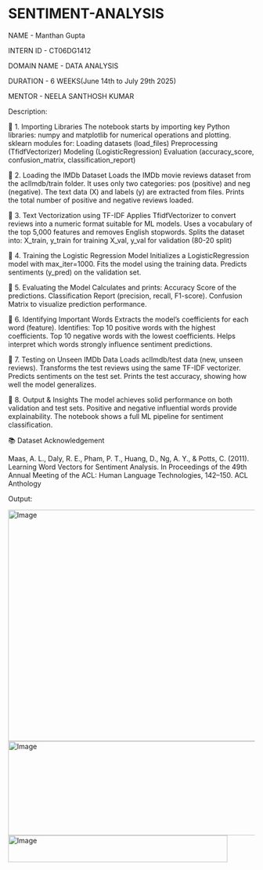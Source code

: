 # SENTIMENT-ANALYSIS

NAME - Manthan Gupta

INTERN ID - CT06DG1412

DOMAIN NAME - DATA ANALYSIS

DURATION - 6 WEEKS(June 14th to July 29th 2025)

MENTOR - NEELA SANTHOSH KUMAR

Description:

🔹 1. Importing Libraries
The notebook starts by importing key Python libraries:
numpy and matplotlib for numerical operations and plotting.
sklearn modules for:
Loading datasets (load_files)
Preprocessing (TfidfVectorizer)
Modeling (LogisticRegression)
Evaluation (accuracy_score, confusion_matrix, classification_report)

🔹 2. Loading the IMDb Dataset
Loads the IMDb movie reviews dataset from the aclImdb/train folder.
It uses only two categories: pos (positive) and neg (negative).
The text data (X) and labels (y) are extracted from files.
Prints the total number of positive and negative reviews loaded.

🔹 3. Text Vectorization using TF-IDF
Applies TfidfVectorizer to convert reviews into a numeric format suitable for ML models.
Uses a vocabulary of the top 5,000 features and removes English stopwords.
Splits the dataset into:
X_train, y_train for training
X_val, y_val for validation (80-20 split)

🔹 4. Training the Logistic Regression Model
Initializes a LogisticRegression model with max_iter=1000.
Fits the model using the training data.
Predicts sentiments (y_pred) on the validation set.

🔹 5. Evaluating the Model
Calculates and prints:
Accuracy Score of the predictions.
Classification Report (precision, recall, F1-score).
Confusion Matrix to visualize prediction performance.

🔹 6. Identifying Important Words
Extracts the model’s coefficients for each word (feature).
Identifies:
Top 10 positive words with the highest coefficients.
Top 10 negative words with the lowest coefficients.
Helps interpret which words strongly influence sentiment predictions.

🔹 7. Testing on Unseen IMDb Data
Loads aclImdb/test data (new, unseen reviews).
Transforms the test reviews using the same TF-IDF vectorizer.
Predicts sentiments on the test set.
Prints the test accuracy, showing how well the model generalizes.

🔹 8. Output & Insights
The model achieves solid performance on both validation and test sets.
Positive and negative influential words provide explainability.
The notebook shows a full ML pipeline for sentiment classification.

📚 Dataset Acknowledgement

Maas, A. L., Daly, R. E., Pham, P. T., Huang, D., Ng, A. Y., & Potts, C. (2011). Learning Word Vectors for Sentiment Analysis. In Proceedings of the 49th Annual Meeting of the ACL: Human Language Technologies, 142–150. ACL Anthology

Output:

<img width="775" height="472" alt="Image" src="https://github.com/user-attachments/assets/29809211-2bdd-4485-8ef8-9f1c71f50ca7" />

<img width="1302" height="192" alt="Image" src="https://github.com/user-attachments/assets/596753a6-11f1-4409-abc0-063fda4d03c2" />

<img width="448" height="55" alt="Image" src="https://github.com/user-attachments/assets/6ac9dae2-2a9a-4aee-bd29-dbcdb715fe9b" />
